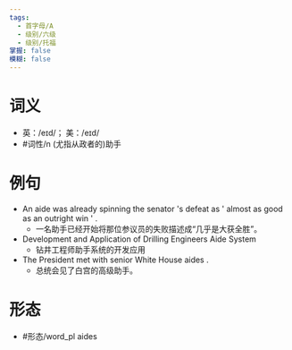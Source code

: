 ```yaml
---
tags:
  - 首字母/A
  - 级别/六级
  - 级别/托福
掌握: false
模糊: false
---
```

# 词义
- 英：/eɪd/； 美：/eɪd/
- #词性/n  (尤指从政者的)助手
# 例句
- An aide was already spinning the senator 's defeat as ' almost as good as an outright win ' .
	- 一名助手已经开始将那位参议员的失败描述成“几乎是大获全胜”。
- Development and Application of Drilling Engineers Aide System
	- 钻井工程师助手系统的开发应用
- The President met with senior White House aides .
	- 总统会见了白宫的高级助手。
# 形态
- #形态/word_pl aides
